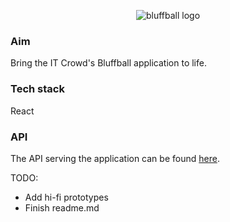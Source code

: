 <p align="center">
  <img src="https://i.ibb.co/88LT8B6/bluffball.png" alt="bluffball logo"/>
</p>

### Aim

Bring the IT Crowd's Bluffball application to life.

### Tech stack

React

### API 

The API serving the application can be found [here](https://github.com/amritatwal/bluffballapi).

TODO:
- Add hi-fi prototypes
- Finish readme.md
